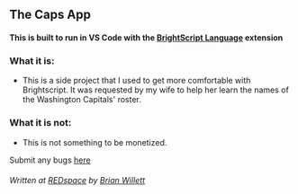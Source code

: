 ## The Caps App


#### This is built to run in VS Code with the [BrightScript Language][1] extension
[1]: https://marketplace.visualstudio.com/items?itemName=RokuCommunity.brightscript/ "BrightScript Extension"

### What it is:

- This is a side project that I used to get more comfortable with Brightscript.  It was requested by my wife to help her learn the names of the Washington Capitals' roster.

### What it is not:

- This is not something to be monetized.



Submit any bugs [here](https://github.com/BrianWillett/CapsApp/issues "Bugs")

###### Written at [REDspace](https://www.redspace.com "REDspace") by [Brian Willett](https://github.com/BrianWillett "Me")